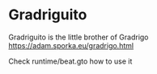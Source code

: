 # Gradriguito

Gradriguito is the little brother of Gradrigo https://adam.sporka.eu/gradrigo.html

Check runtime/beat.gto how to use it